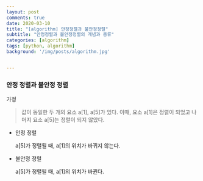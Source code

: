 ```yaml
---
layout: post
comments: true
date: 2020-03-10
title: "[algorithm] 안정정렬과 불안정정렬"
subtitle: "안정정렬과 불안정정렬의 개념과 종류"
categories: [algorithm]
tags: [python, algorithm]
background: '/img/posts/algorithm.jpg'


---
```


<h3>안정 정렬과 불안정 정렬</h3>
가정

> 값이 동일한 두 개의 요소 a[1], a[5]가 있다. 이때, 요소 a[1]은 정렬이 되었고 나머지 요소 a[5]는 정렬이 되지 않았다. 

* 안정 정렬

  a[5]가 정렬될 때, a[1]의 위치가 바뀌지 않는다.

* 불안정 정렬

  a[5]가 정렬될 때, a[1]의 위치가 바뀐다.